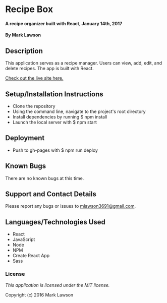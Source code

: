 # Recipe Box

#### A recipe organizer built with React, January 14th, 2017

#### By Mark Lawson

## Description

This application serves as a recipe manager. Users can view, add, edit, and delete recipes. The app is built with React.

[Check out the live site here.](https://mlawson3691.github.io/recipe-box/)

## Setup/Installation Instructions

* Clone the repository
* Using the command line, navigate to the project's root directory
* Install dependencies by running $ npm install
* Launch the local server with $ npm start

## Deployment

* Push to gh-pages with $ npm run deploy

## Known Bugs

There are no known bugs at this time.

## Support and Contact Details

Please report any bugs or issues to mlawson3691@gmail.com.

## Languages/Technologies Used

* React
* JavaScript
* Node
* NPM
* Create React App
* Sass

### License

*This application is licensed under the MIT license.*

Copyright (c) 2016 Mark Lawson
